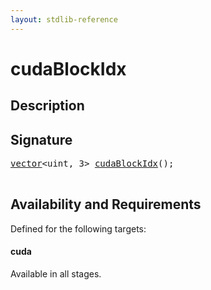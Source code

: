 ```yaml
---
layout: stdlib-reference
---
```


# cudaBlockIdx

## Description





## Signature 

<pre>
<a href="/stdlib-reference/types/vector/index">vector</a>&lt;<span class="code_keyword">uint</span>, 3&gt; <a href="/stdlib-reference/global-decls/cudaBlockIdx">cudaBlockIdx</a>();

</pre>

## Availability and Requirements

Defined for the following targets:

#### cuda
Available in all stages.




